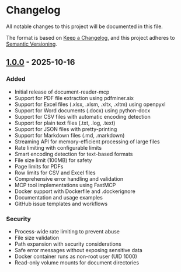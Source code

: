 # Changelog

All notable changes to this project will be documented in this file.

The format is based on [Keep a Changelog](https://keepachangelog.com/en/1.0.0/),
and this project adheres to [Semantic Versioning](https://semver.org/spec/v2.0.0.html).

## [1.0.0] - 2025-10-16

### Added
- Initial release of document-reader-mcp
- Support for PDF file extraction using pdfminer.six
- Support for Excel files (.xlsx, .xlsm, .xltx, .xltm) using openpyxl
- Support for Word documents (.docx) using python-docx
- Support for CSV files with automatic encoding detection
- Support for plain text files (.txt, .log, .text)
- Support for JSON files with pretty-printing
- Support for Markdown files (.md, .markdown)
- Streaming API for memory-efficient processing of large files
- Rate limiting with configurable limits
- Smart encoding detection for text-based formats
- File size limit (100MB) for safety
- Page limits for PDFs
- Row limits for CSV and Excel files
- Comprehensive error handling and validation
- MCP tool implementations using FastMCP
- Docker support with Dockerfile and .dockerignore
- Documentation and usage examples
- GitHub issue templates and workflows

### Security
- Process-wide rate limiting to prevent abuse
- File size validation
- Path expansion with security considerations
- Safe error messages without exposing sensitive data
- Docker container runs as non-root user (UID 1000)
- Read-only volume mounts for document directories

[1.0.0]: https://github.com/ifmelate/document-reader-mcp/releases/tag/v1.0.0

